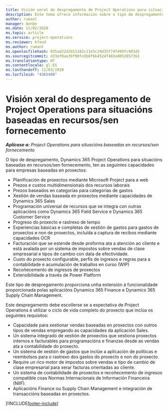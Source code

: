 ```yaml
---
title: Visión xeral do despregamento de Project Operations para situacións baseadas en recursos/sen fornecemento
description: Este tema ofrece información sobre o tipo de despregamento, Project Operations para situacións baseadas en recursos/sen fornecemento.
author: rumant
manager: Annbe
ms.date: 11/02/2020
ms.topic: article
ms.service: project-operations
ms.reviewer: kfend
ms.author: rumant
ms.openlocfilehash: 035ad22d2b51182c11e5c29d35f74f499fc903d5
ms.sourcegitcommit: d33ef0ae39f90fe3b0f6b4524f483e8052057361
ms.translationtype: HT
ms.contentlocale: gl-ES
ms.lasthandoff: 11/03/2020
ms.locfileid: "4365468"
---
```

# <a name="project-operations-for-resourcenon-stocked-based-scenarios-deployment-overview"></a>Visión xeral do despregamento de Project Operations para situacións baseadas en recursos/sen fornecemento

_**Aplícase a:** Project Operations para situacións baseadas en recursos/sen fornecemento_

O tipo de despregamento, Dynamics 365 Project Operations para situacións baseadas en recursos/sen fornecemento, ten as seguintes capacidades para empresas baseadas en proxectos:

- Planificación de proxectos mediante Microsoft Project para a web
- Prezos e custos multidimensionais dos recursos laborais
- Prezos baseados en categorías para categorías de gastos
- Xestión de vendas baseada en proxectos mediante capacidades de Dynamics 365 Sales
- Programación universal de recursos que se integra con outras aplicacións como Dynamics 365 Field Service e Dynamics 365 Customer Service
- Progreso do proxecto e rastrexo de tempo
- Experiencias básicas e completas de xestión de gastos para gastos de proxectos e non de proxectos, incluída a captura de recibos mediante capacidades OCR
- Facturación que se estende desde proforma ata a atención ao cliente e está avalada por un sistema de impostos sobre vendas de clase empresarial e tipos de cambio con data de efectividade.
- Custo do proxecto configurable, perfís de ingresos e regras para a contabilidade e acumulación de traballos en curso (WIP)
- Recoñecemento de ingresos de proxectos
- Extensibilidade a través de Power Platform

Este tipo de despregamento proporciona unha extensión á funcionalidade proporcionada polas aplicacións Dynamics 365 Finance e Dynamics 365 Supply Chain Management.

Este despregamento debe escollerse se a expectativa de Project Operations é utilizar o ciclo de vida completo do proxecto que inclúa os seguintes requisitos:

- Capacidade para xestionar vendas baseadas en proxectos con outros tipos de vendas empregando as capacidades da aplicación Sales.
- Un sistema integrado de xestión de proxectos que xestiona proxectos internos e facturables para programacións e finanzas desde as vendas ata a contabilidade do proxecto.
- Un sistema de xestión de gastos que inclúe a aplicación de políticas e reembolsos para o rastrexo dos gastos do proxecto e non do proxecto.
- Require un rico motor de impostos sobre vendas e tipo de cambio de clase empresarial para xerar facturas orientadas ao cliente.
- Un sistema de contabilidade de proxectos e recoñecemento de ingresos compatible coas Normas Internacionais de Información Financeira (NIIF).
- Aplicacións Finance ou Supply Chain Management e integración de transaccións baseadas en proxectos.


[!INCLUDE[footer-include](../includes/footer-banner.md)]